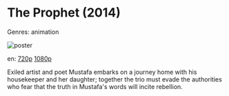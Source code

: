 # The Prophet (2014)

Genres: animation

![poster](http://image.tmdb.org/t/p/w500/EJcQLFeWufSYxzaZEaAwngyY9k.jpg)

en:
  [720p](magnet:?xt=urn:btih:462FE73FC4FCAEF1BC383ED2F915A51D8FDB2DFE&tr=udp://glotorrents.pw:6969/announce&tr=udp://tracker.opentrackr.org:1337/announce&tr=udp://torrent.gresille.org:80/announce&tr=udp://tracker.openbittorrent.com:80&tr=udp://tracker.coppersurfer.tk:6969&tr=udp://tracker.leechers-paradise.org:6969&tr=udp://p4p.arenabg.ch:1337&tr=udp://tracker.internetwarriors.net:1337)
  [1080p](magnet:?xt=urn:btih:E6B226988133E8547BC5CBF545671C25EBEB0E75&tr=udp://glotorrents.pw:6969/announce&tr=udp://tracker.opentrackr.org:1337/announce&tr=udp://torrent.gresille.org:80/announce&tr=udp://tracker.openbittorrent.com:80&tr=udp://tracker.coppersurfer.tk:6969&tr=udp://tracker.leechers-paradise.org:6969&tr=udp://p4p.arenabg.ch:1337&tr=udp://tracker.internetwarriors.net:1337)
  


Exiled artist and poet Mustafa embarks on a journey home with his housekeeper and her daughter; together the trio must evade the authorities who fear that the truth in Mustafa's words will incite rebellion.